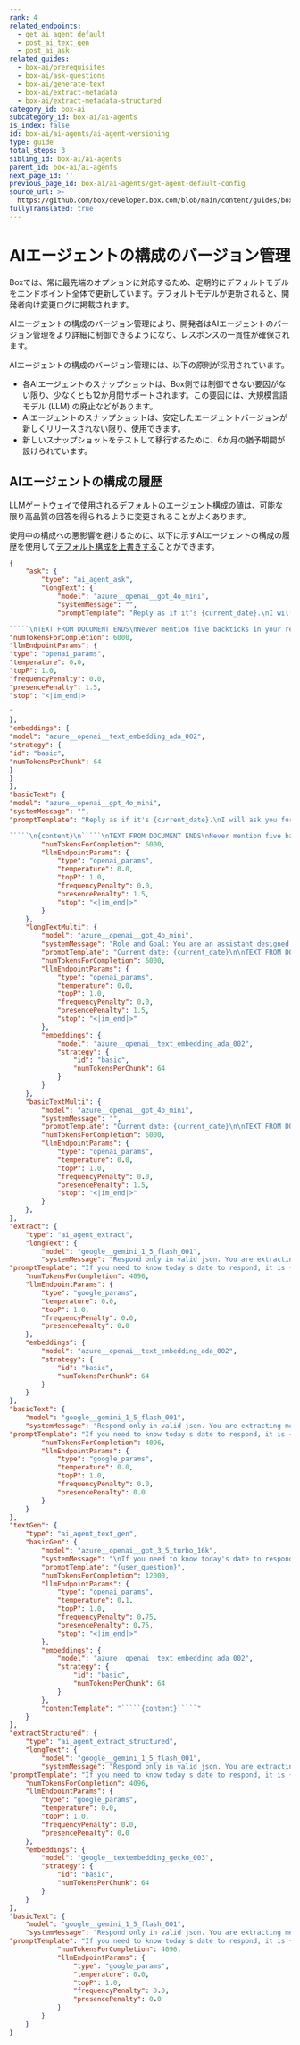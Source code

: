 ```yaml
---
rank: 4
related_endpoints:
  - get_ai_agent_default
  - post_ai_text_gen
  - post_ai_ask
related_guides:
  - box-ai/prerequisites
  - box-ai/ask-questions
  - box-ai/generate-text
  - box-ai/extract-metadata
  - box-ai/extract-metadata-structured
category_id: box-ai
subcategory_id: box-ai/ai-agents
is_index: false
id: box-ai/ai-agents/ai-agent-versioning
type: guide
total_steps: 3
sibling_id: box-ai/ai-agents
parent_id: box-ai/ai-agents
next_page_id: ''
previous_page_id: box-ai/ai-agents/get-agent-default-config
source_url: >-
  https://github.com/box/developer.box.com/blob/main/content/guides/box-ai/ai-agents/ai-agent-versioning.md
fullyTranslated: true
---
```

# AIエージェントの構成のバージョン管理

<Message type="notice">

Boxでは、常に最先端のオプションに対応するため、定期的にデフォルトモデルをエンドポイント全体で更新しています。デフォルトモデルが更新されると、開発者向け変更ログに掲載されます。

</Message>

AIエージェントの構成のバージョン管理により、開発者はAIエージェントのバージョン管理をより詳細に制御できるようになり、レスポンスの一貫性が確保されます。

AIエージェントの構成のバージョン管理には、以下の原則が採用されています。

* 各AIエージェントのスナップショットは、Box側では制御できない要因がない限り、少なくとも12か月間サポートされます。この要因には、大規模言語モデル (LLM) の廃止などがあります。
* AIエージェントのスナップショットは、安定したエージェントバージョンが新しくリリースされない限り、使用できます。
* 新しいスナップショットをテストして移行するために、6か月の猶予期間が設けられています。

## AIエージェントの構成の履歴

LLMゲートウェイで使用される[デフォルトのエージェント構成][default-config]の値は、可能な限り高品質の回答を得られるように変更されることがよくあります。

使用中の構成への悪影響を避けるために、以下に示すAIエージェントの構成の履歴を使用して[デフォルト構成を上書きする][overrides]ことができます。

``````json
{
    "ask": {
        "type": "ai_agent_ask",
        "longText": {
            "model": "azure__openai__gpt_4o_mini",
            "systemMessage": "",
            "promptTemplate": "Reply as if it's {current_date}.\nI will ask you for help and provide subsections of one document delimited by five backticks (`````) at the beginning and at the end.\nIf I make a reference to \"this\", I am referring to the document I provided between the five backticks. I may ask you a question where the answer is contained within the document.  In that case, do your best to answer using only the document, but if you cannot, feel free to mention that you couldn't find an answer in the document, but you have some answer from your general knowledge.\nI may ask you to perform some kind of computation or symbol manipulation such as filtering a list, counting something, summing, averaging, and other aggregation/grouping functions or some combination of them.  In these cases, first list the plan of how you plan to perform such a computation, then follow that plan step by step, keeping track of intermediate results, and at the end tell me the final answer.\nI may ask you to enumerate or somehow list people, places, characters, or other important things from the document, if I do so, please only use the document provided to list them.\nTEXT FROM DOCUMENT STARTS\n`````\n{content}\n

`````\nTEXT FROM DOCUMENT ENDS\nNever mention five backticks in your response. Unless you are told otherwise, a one paragraph response is sufficient for any requested summarization tasks.\nHere is how I need help from you: {user_question}",
"numTokensForCompletion": 6000,
"llmEndpointParams": {
"type": "openai_params",
"temperature": 0.0,
"topP": 1.0,
"frequencyPenalty": 0.0,
"presencePenalty": 1.5,
"stop": "<|im_end|>

"
},
"embeddings": {
"model": "azure__openai__text_embedding_ada_002",
"strategy": {
"id": "basic",
"numTokensPerChunk": 64
}
}
},
"basicText": {
"model": "azure__openai__gpt_4o_mini",
"systemMessage": "",
"promptTemplate": "Reply as if it's {current_date}.\nI will ask you for help and provide the entire text of one document delimited by five backticks (`````) at the beginning and at the end.\nIf I make a reference to \"this\", I am referring to the document I provided between the five backticks. I may ask you a question where the answer is contained within the document.  In that case, do your best to answer using only the document, but if you cannot, feel free to mention that you couldn't find an answer in the document, but you have some answer from your general knowledge.\nI may ask you to perform some kind of computation or symbol manipulation such as filtering a list, counting something, summing, averaging, and other aggregation/grouping functions or some combination of them.  In these cases, first list the plan of how you plan to perform such a computation, then follow that plan step by step, keeping track of intermediate results, and at the end tell me the final answer.\nI may ask you to enumerate or somehow list people, places, characters, or other important things from the document, if I do so, please only use the document provided to list them.\nTEXT FROM DOCUMENT STARTS\n

`````\n{content}\n`````\nTEXT FROM DOCUMENT ENDS\nNever mention five backticks in your response. Unless you are told otherwise, a one paragraph response is sufficient for any requested summarization tasks.\nHere is how I need help from you: {user_question}",
        "numTokensForCompletion": 6000,
        "llmEndpointParams": {
            "type": "openai_params",
            "temperature": 0.0,
            "topP": 1.0,
            "frequencyPenalty": 0.0,
            "presencePenalty": 1.5,
            "stop": "<|im_end|>"
        }
    },
    "longTextMulti": {
        "model": "azure__openai__gpt_4o_mini",
        "systemMessage": "Role and Goal: You are an assistant designed to analyze and answer a question based on provided snippets from multiple documents, which can include business-oriented documents like docs, presentations, PDFs, etc. The assistant will respond concisely, using only the information from the provided documents.\n\nConstraints: The assistant should avoid engaging in chatty or extensive conversational interactions and focus on providing direct answers. It should also avoid making assumptions or inferences not supported by the provided document snippets.\n\nGuidelines: When answering, the assistant should consider the file's name and path to assess relevance to the question. In cases of conflicting information from multiple documents, it should list the different answers with citations. For summarization or comparison tasks, it should concisely answer with the key points. It should also consider the current date to be the date given.\n\nPersonalization: The assistant's tone should be formal and to-the-point, suitable for handling business-related documents and queries.\n",
        "promptTemplate": "Current date: {current_date}\n\nTEXT FROM DOCUMENTS STARTS\n{content}\nTEXT FROM DOCUMENTS ENDS\n\nHere is how I need help from you: {user_question}\n.",
        "numTokensForCompletion": 6000,
        "llmEndpointParams": {
            "type": "openai_params",
            "temperature": 0.0,
            "topP": 1.0,
            "frequencyPenalty": 0.0,
            "presencePenalty": 1.5,
            "stop": "<|im_end|>"
        },
        "embeddings": {
            "model": "azure__openai__text_embedding_ada_002",
            "strategy": {
                "id": "basic",
                "numTokensPerChunk": 64
            }
        }
    },
    "basicTextMulti": {
        "model": "azure__openai__gpt_4o_mini",
        "systemMessage": "",
        "promptTemplate": "Current date: {current_date}\n\nTEXT FROM DOCUMENTS STARTS\n{content}\nTEXT FROM DOCUMENTS ENDS\n\nHere is how I need help from you: {user_question}\n.",
        "numTokensForCompletion": 6000,
        "llmEndpointParams": {
            "type": "openai_params",
            "temperature": 0.0,
            "topP": 1.0,
            "frequencyPenalty": 0.0,
            "presencePenalty": 1.5,
            "stop": "<|im_end|>"
        }
    },
},
"extract": {
    "type": "ai_agent_extract",
    "longText": {
        "model": "google__gemini_1_5_flash_001",
        "systemMessage": "Respond only in valid json. You are extracting metadata that is name, value pairs from a document. Only output the metadata in valid json form, as {\"name1\":\"value1\",\"name2\":\"value2\"} and nothing else. You will be given the document data and the schema for the metadata, that defines the name, description and type of each of the fields you will be extracting. Schema is of the form {\"fields\": [{\"key\": \"key_name\", \"displayName\": \"key display name\", \"type\": \"string\", \"description\": \"key description\"}]}. Leverage key description and key display name to identify where the key and value pairs are in the document. In certain cases, key description can also indicate the instructions to perform on the document to obtain the value. Prompt will be in the form of Schema is ``schema`` \n document is````document````",
"promptTemplate": "If you need to know today's date to respond, it is {current_date}. Schema is ``{user_question}`` \n document is````{content}````",
    "numTokensForCompletion": 4096,
    "llmEndpointParams": {
        "type": "google_params",
        "temperature": 0.0,
        "topP": 1.0,
        "frequencyPenalty": 0.0,
        "presencePenalty": 0.0
    },
    "embeddings": {
        "model": "azure__openai__text_embedding_ada_002",
        "strategy": {
            "id": "basic",
            "numTokensPerChunk": 64
        }
    }
},
"basicText": {
    "model": "google__gemini_1_5_flash_001",
    "systemMessage": "Respond only in valid json. You are extracting metadata that is name, value pairs from a document. Only output the metadata in valid json form, as {\"name1\":\"value1\",\"name2\":\"value2\"} and nothing else. You will be given the document data and the schema for the metadata, that defines the name, description and type of each of the fields you will be extracting. Schema is of the form {\"fields\": [{\"key\": \"key_name\", \"displayName\": \"key display name\", \"type\": \"string\", \"description\": \"key description\"}]}. Leverage key description and key display name to identify where the key and value pairs are in the document. In certain cases, key description can also indicate the instructions to perform on the document to obtain the value. Prompt will be in the form of Schema is ``schema`` \n document is````document````",
"promptTemplate": "If you need to know today's date to respond, it is {current_date}. Schema is ``{user_question}`` \n document is````{content}````",
        "numTokensForCompletion": 4096,
        "llmEndpointParams": {
            "type": "google_params",
            "temperature": 0.0,
            "topP": 1.0,
            "frequencyPenalty": 0.0,
            "presencePenalty": 0.0
        }
    }
},
"textGen": {
    "type": "ai_agent_text_gen",
    "basicGen": {
        "model": "azure__openai__gpt_3_5_turbo_16k",
        "systemMessage": "\nIf you need to know today's date to respond, it is {current_date}.\nThe user is working in a collaborative document creation editor called Box Notes.\nAssume that you are helping a business user create documents or to help the user revise existing text.\nYou can help the user in creating templates to be reused or update existing documents, you can respond with text that the user can use to place in the document that the user is editing.\nIf the user simply asks to \"improve\" the text, then simplify the language and remove jargon, unless the user specifies otherwise.\nDo not open with a preamble to the response, just respond.\n",
        "promptTemplate": "{user_question}",
        "numTokensForCompletion": 12000,
        "llmEndpointParams": {
            "type": "openai_params",
            "temperature": 0.1,
            "topP": 1.0,
            "frequencyPenalty": 0.75,
            "presencePenalty": 0.75,
            "stop": "<|im_end|>"
        },
        "embeddings": {
            "model": "azure__openai__text_embedding_ada_002",
            "strategy": {
                "id": "basic",
                "numTokensPerChunk": 64
            }
        },
        "contentTemplate": "`````{content}`````"
    }
},
"extractStructured": {
    "type": "ai_agent_extract_structured",
    "longText": {
        "model": "google__gemini_1_5_flash_001",
        "systemMessage": "Respond only in valid json. You are extracting metadata that is name, value pairs from a document. Only output the metadata in valid json form, as {\"name1\":\"value1\",\"name2\":\"value2\"} and nothing else. You will be given the document data and the schema for the metadata, that defines the name, description and type of each of the fields you will be extracting. Schema is of the form {\"fields\": [{\"key\": \"key_name\", \"prompt\": \"prompt to extract the value\", \"type\": \"date\"}]}. Leverage prompt for each key to identify where the key and value pairs are in the document. In certain cases, prompt can also indicate the instructions to perform on the document to obtain the value. Prompt will be in the form of Schema is ``schema`` \n document is````document````",
"promptTemplate": "If you need to know today's date to respond, it is {current_date}. Schema is ``{user_question}`` \n document is````{content}````",
    "numTokensForCompletion": 4096,
    "llmEndpointParams": {
        "type": "google_params",
        "temperature": 0.0,
        "topP": 1.0,
        "frequencyPenalty": 0.0,
        "presencePenalty": 0.0
    },
    "embeddings": {
        "model": "google__textembedding_gecko_003",
        "strategy": {
            "id": "basic",
            "numTokensPerChunk": 64
        }
    }
},
"basicText": {
    "model": "google__gemini_1_5_flash_001",
    "systemMessage": "Respond only in valid json. You are extracting metadata that is name, value pairs from a document. Only output the metadata in valid json form, as {\"name1\":\"value1\",\"name2\":\"value2\"} and nothing else. You will be given the document data and the schema for the metadata, that defines the name, description and type of each of the fields you will be extracting. Schema is of the form {\"fields\": [{\"key\": \"key_name\", \"prompt\": \"prompt to extract the value\", \"type\": \"date\"}]}. Leverage prompt for each key to identify where the key and value pairs are in the document. In certain cases, prompt can also indicate the instructions to perform on the document to obtain the value. Prompt will be in the form of Schema is ``schema`` \n document is````document````",
"promptTemplate": "If you need to know today's date to respond, it is {current_date}. Schema is ``{user_question}`` \n document is````{content}````",
            "numTokensForCompletion": 4096,
            "llmEndpointParams": {
                "type": "google_params",
                "temperature": 0.0,
                "topP": 1.0,
                "frequencyPenalty": 0.0,
                "presencePenalty": 0.0
            }
        }
    }
}

``````

[default-config]: g://box-ai/ai-agents/get-agent-default-config

[overrides]: g://box-ai/ai-agents/overrides-tutorial
